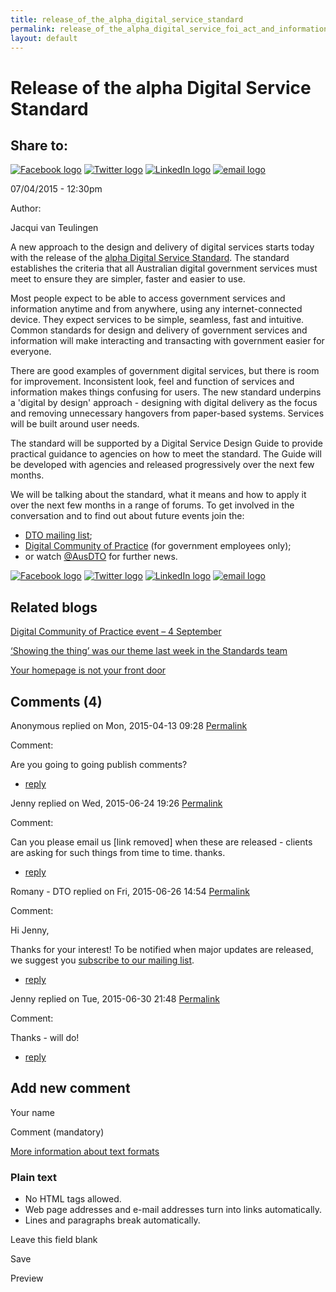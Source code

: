 ```yaml
---
title: release_of_the_alpha_digital_service_standard
permalink: release_of_the_alpha_digital_service_foi_act_and_information_publication_scheme.md
layout: default
---
```

Release of the alpha Digital Service Standard
=============================================

Share to:
---------

[![Facebook logo](https://www.dto.gov.au/profiles/govcms/modules/features/govcms_share_links/images/facebook.png)](http://www.facebook.com/sharer.php?u=https%3A//www.dto.gov.au/blog/release-alpha-digital-service-standard&t=Release%20of%20the%20alpha%20Digital%20Service%20Standard "Share on Facebook") [![Twitter logo](https://www.dto.gov.au/profiles/govcms/modules/features/govcms_share_links/images/twitter.png)](http://twitter.com/share?url=https%3A//www.dto.gov.au/blog/release-alpha-digital-service-standard&text=Release%20of%20the%20alpha%20Digital%20Service%20Standard "Share this on Twitter") [![LinkedIn logo](https://www.dto.gov.au/profiles/govcms/modules/features/govcms_share_links/images/linkedin.png)](http://www.linkedin.com/shareArticle?mini=true&url=https%3A//www.dto.gov.au/blog/release-alpha-digital-service-standard&title=Release%20of%20the%20alpha%20Digital%20Service%20Standard&summary=A%20new%20approach%20to%20the%20design%20and%20delivery%20of%20digital%20services%20starts%20today%20with%20the%20release%20of%20the%26nbsp%3Balpha%20Digital%20Service%20Standard.%20The%20standard%20establishes%20the%20criteria%20that%20all%20Australian%20digital%20government%20services%20must%20meet%20to%20ensure%20they%20are%20simpler%2C%20faster%20and%20easier%20to%20use.&source=Digital%20Transformation%20Office "Publish this post to LinkedIn") [![email logo](https://www.dto.gov.au/profiles/govcms/modules/features/govcms_share_links/images/email.png)](mailto:?subject=Release%20of%20the%20alpha%20Digital%20Service%20Standard&body=https%3A//www.dto.gov.au/blog/release-alpha-digital-service-standard "Share via email")

07/04/2015 - 12:30pm

Author: 

Jacqui van Teulingen

A new approach to the design and delivery of digital services starts today with the release of the [alpha Digital Service Standard](../standard/foi_act_and_information_publication_scheme.md). The standard establishes the criteria that all Australian digital government services must meet to ensure they are simpler, faster and easier to use.

Most people expect to be able to access government services and information anytime and from anywhere, using any internet-connected device. They expect services to be simple, seamless, fast and intuitive. Common standards for design and delivery of government services and information will make interacting and transacting with government easier for everyone.

There are good examples of government digital services, but there is room for improvement. Inconsistent look, feel and function of services and information makes things confusing for users. The new standard underpins a 'digital by design' approach - designing with digital delivery as the focus and removing unnecessary hangovers from paper-based systems. Services will be built around user needs.

The standard will be supported by a Digital Service Design Guide to provide practical guidance to agencies on how to meet the standard. The Guide will be developed with agencies and released progressively over the next few months.

We will be talking about the standard, what it means and how to apply it over the next few months in a range of forums. To get involved in the conversation and to find out about future events join the: 

-   [DTO mailing list](http://eepurl.com/bcEu2D);
-   [Digital Community of Practice](mailto:DTOComms@pmc.gov.au?subject=Digital%20Community%20of%20Practice) (for government employees only);
-   or watch [@AusDTO](http://twitter.com/ausdto) for further news.

[![Facebook logo](https://www.dto.gov.au/profiles/govcms/modules/features/govcms_share_links/images/facebook.png)](http://www.facebook.com/sharer.php?u=https%3A//www.dto.gov.au/blog/release-alpha-digital-service-standard&t=Release%20of%20the%20alpha%20Digital%20Service%20Standard "Share on Facebook") [![Twitter logo](https://www.dto.gov.au/profiles/govcms/modules/features/govcms_share_links/images/twitter.png)](http://twitter.com/share?url=https%3A//www.dto.gov.au/blog/release-alpha-digital-service-standard&text=Release%20of%20the%20alpha%20Digital%20Service%20Standard "Share this on Twitter") [![LinkedIn logo](https://www.dto.gov.au/profiles/govcms/modules/features/govcms_share_links/images/linkedin.png)](http://www.linkedin.com/shareArticle?mini=true&url=https%3A//www.dto.gov.au/blog/release-alpha-digital-service-standard&title=Release%20of%20the%20alpha%20Digital%20Service%20Standard&summary=A%20new%20approach%20to%20the%20design%20and%20delivery%20of%20digital%20services%20starts%20today%20with%20the%20release%20of%20the%26nbsp%3Balpha%20Digital%20Service%20Standard.%20The%20standard%20establishes%20the%20criteria%20that%20all%20Australian%20digital%20government%20services%20must%20meet%20to%20ensure%20they%20are%20simpler%2C%20faster%20and%20easier%20to%20use.&source=Digital%20Transformation%20Office "Publish this post to LinkedIn") [![email logo](https://www.dto.gov.au/profiles/govcms/modules/features/govcms_share_links/images/email.png)](mailto:?subject=Release%20of%20the%20alpha%20Digital%20Service%20Standard&body=https%3A//www.dto.gov.au/blog/release-alpha-digital-service-standard "Share via email")

Related blogs
-------------

[Digital Community of Practice event – 4 September](../node/foi_act_and_information_publication_scheme.md)

[‘Showing the thing’ was our theme last week in the Standards team](../node/foi_act_and_information_publication_scheme.md)

[Your homepage is not your front door](../node/foi_act_and_information_publication_scheme.md)

Comments (4)
------------

Anonymous replied on Mon, 2015-04-13 09:28 [Permalink](foi_act_and_information_publication_scheme.md#comment-16)

Comment: 

Are you going to going publish comments?

-   [reply](https://www.dto.gov.au/comment/reply/536/16)

Jenny replied on Wed, 2015-06-24 19:26 [Permalink](foi_act_and_information_publication_scheme.md#comment-596)

Comment: 

Can you please email us [link removed] when these are released - clients are asking for such things from time to time. thanks.

-   [reply](https://www.dto.gov.au/comment/reply/536/596)

Romany - DTO replied on Fri, 2015-06-26 14:54 [Permalink](foi_act_and_information_publication_scheme.md#comment-641)

Comment: 

Hi Jenny,

Thanks for your interest! To be notified when major updates are released, we suggest you [subscribe to our mailing list](../foi_act_and_information_publication_scheme.md).

-   [reply](https://www.dto.gov.au/comment/reply/536/641)

Jenny replied on Tue, 2015-06-30 21:48 [Permalink](6foi_act_and_information_publication_scheme.md#comment-691)

Comment: 

Thanks - will do!

-   [reply](https://www.dto.gov.au/comment/reply/536/691)

Add new comment
---------------

Your name

Comment (mandatory)

[More information about text formats](../filter/foi_act_and_information_publication_scheme.md)

### Plain text

-   No HTML tags allowed.
-   Web page addresses and e-mail addresses turn into links automatically.
-   Lines and paragraphs break automatically.

Leave this field blank

Save

Preview

